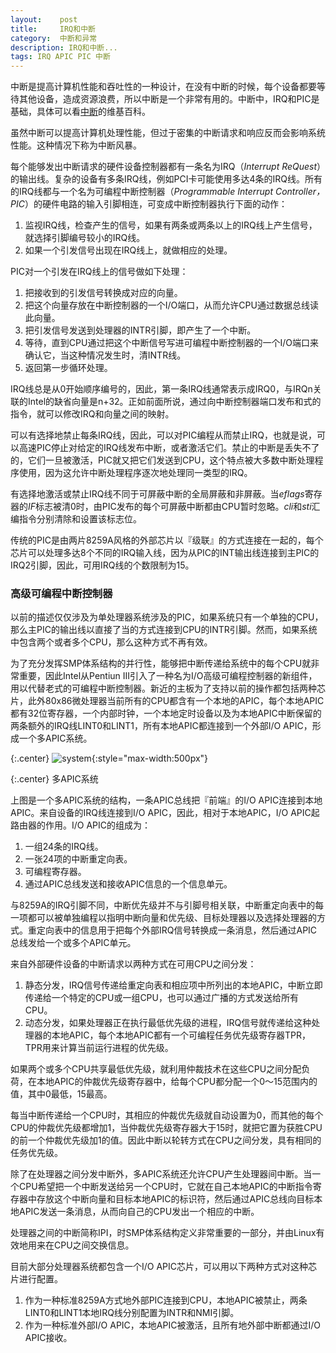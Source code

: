 ```yaml
---
layout:    post
title:     IRQ和中断
category:  中断和异常
description: IRQ和中断...
tags: IRQ APIC PIC 中断
---
```

中断是提高计算机性能和吞吐性的一种设计，在没有中断的时候，每个设备都要等待其他设备，造成资源浪费，所以中断是一个非常有用的。中断中，IRQ和PIC是基础，具体可以看[中断](http://zh.wikipedia.org/wiki/中斷)的维基百科。

虽然中断可以提高计算机处理性能，但过于密集的中断请求和响应反而会影响系统性能。这种情况下称为中断风暴。

每个能够发出中断请求的硬件设备控制器都有一条名为IRQ（*Interrupt ReQuest*）的输出线。复杂的设备有多条IRQ线，例如PCI卡可能使用多达4条的IRQ线。所有的IRQ线都与一个名为可编程中断控制器（*Programmable Interrupt Controller，PIC*）的硬件电路的输入引脚相连，可变成中断控制器执行下面的动作：

1. 监视IRQ线，检查产生的信号，如果有两条或两条以上的IRQ线上产生信号，就选择引脚编号较小的IRQ线。
2. 如果一个引发信号出现在IRQ线上，就做相应的处理。

PIC对一个引发在IRQ线上的信号做如下处理：

1. 把接收到的引发信号转换成对应的向量。
2. 把这个向量存放在中断控制器的一个I/O端口，从而允许CPU通过数据总线读此向量。
3. 把引发信号发送到处理器的INTR引脚，即产生了一个中断。
4. 等待，直到CPU通过把这个中断信号写进可编程中断控制器的一个I/O端口来确认它，当这种情况发生时，清INTR线。
5. 返回第一步循环处理。

IRQ线总是从0开始顺序编号的，因此，第一条IRQ线通常表示成IRQ0，与IRQn关联的Intel的缺省向量是n+32。正如前面所说，通过向中断控制器端口发布和式的指令，就可以修改IRQ和向量之间的映射。

可以有选择地禁止每条IRQ线，因此，可以对PIC编程从而禁止IRQ，也就是说，可以高速PIC停止对给定的IRQ线发布中断，或者激活它们。禁止的中断是丢失不了的，它们一旦被激活，PIC就又把它们发送到CPU，这个特点被大多数中断处理程序使用，因为这允许中断处理程序逐次地处理同一类型的IRQ。

有选择地激活或禁止IRQ线不同于可屏蔽中断的全局屏蔽和非屏蔽。当*eflags*寄存器的*IF*标志被清0时，由PIC发布的每个可屏蔽中断都由CPU暂时忽略。*cli*和*sti*汇编指令分别清除和设置该标志位。

传统的PIC是由两片8259A风格的外部芯片以『级联』的方式连接在一起的，每个芯片可以处理多达8个不同的IRQ输入线，因为从PIC的INT输出线连接到主PIC的IRQ2引脚，因此，可用IRQ线的个数限制为15。

### 高级可编程中断控制器 ###

以前的描述仅仅涉及为单处理器系统涉及的PIC，如果系统只有一个单独的CPU，那么主PIC的输出线以直接了当的方式连接到CPU的INTR引脚。然而，如果系统中包含两个或者多个CPU，那么这种方式不再有效。

为了充分发挥SMP体系结构的并行性，能够把中断传递给系统中的每个CPU就非常重要，因此Intel从Pentiun III引入了一种名为I/O高级可编程控制器的新组件，用以代替老式的可编程中断控制器。新近的主板为了支持以前的操作都包括两种芯片，此外80x86微处理器当前所有的CPU都含有一个本地的APIC，每个本地APIC都有32位寄存器，一个内部时钟，一个本地定时设备以及为本地APIC中断保留的两条额外的IRQ线LINT0和LINT1，所有本地APIC都连接到一个外部I/O APIC，形成一个多APIC系统。

{:.center}
![system](/blog/images/APIC.png){:style="max-width:500px"}

{:.center}
多APIC系统

上图是一个多APIC系统的结构，一条APIC总线把『前端』的I/O APIC连接到本地APIC。来自设备的IRQ线连接到I/O APIC，因此，相对于本地APIC，I/O APIC起路由器的作用。I/O APIC的组成为：

1. 一组24条的IRQ线。
2. 一张24项的中断重定向表。
3. 可编程寄存器。
4. 通过APIC总线发送和接收APIC信息的一个信息单元。

与8259A的IRQ引脚不同，中断优先级并不与引脚号相关联，中断重定向表中的每一项都可以被单独编程以指明中断向量和优先级、目标处理器以及选择处理器的方式。重定向表中的信息用于把每个外部IRQ信号转换成一条消息，然后通过APIC总线发给一个或多个APIC单元。

来自外部硬件设备的中断请求以两种方式在可用CPU之间分发：

1. 静态分发，IRQ信号传递给重定向表和相应项中所列出的本地APIC，中断立即传递给一个特定的CPU或一组CPU，也可以通过广播的方式发送给所有CPU。
2. 动态分发，如果处理器正在执行最低优先级的进程，IRQ信号就传递给这种处理器的本地APIC，每个本地APIC都有一个可编程任务优先级寄存器TPR，TPR用来计算当前运行进程的优先级。

如果两个或多个CPU共享最低优先级，就利用仲裁技术在这些CPU之间分配负荷，在本地APIC的仲裁优先级寄存器中，给每个CPU都分配一个0～15范围内的值，其中0最低，15最高。

每当中断传递给一个CPU时，其相应的仲裁优先级就自动设置为0，而其他的每个CPU的仲裁优先级都增加1，当仲裁优先级寄存器大于15时，就把它置为获胜CPU的前一个仲裁优先级加1的值。因此中断以轮转方式在CPU之间分发，具有相同的任务优先级。

除了在处理器之间分发中断外，多APIC系统还允许CPU产生处理器间中断。当一个CPU希望把一个中断发送给另一个CPU时，它就在自己本地APIC的中断指令寄存器中存放这个中断向量和目标本地APIC的标识符，然后通过APIC总线向目标本地APIC发送一条消息，从而向自己的CPU发出一个相应的中断。

处理器之间的中断简称IPI，时SMP体系结构定义非常重要的一部分，并由Linux有效地用来在CPU之间交换信息。

目前大部分处理器系统都包含一个I/O APIC芯片，可以用以下两种方式对这种芯片进行配置。

1. 作为一种标准8259A方式地外部PIC连接到CPU，本地APIC被禁止，两条LINT0和LINT1本地IRQ线分别配置为INTR和NMI引脚。
2. 作为一种标准外部I/O APIC，本地APIC被激活，且所有地外部中断都通过I/O APIC接收。